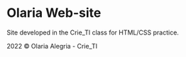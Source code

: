 # Olaria Web-site

Site developed in the Crie_TI class for HTML/CSS practice.

2022 © Olaria Alegria - Crie_TI
